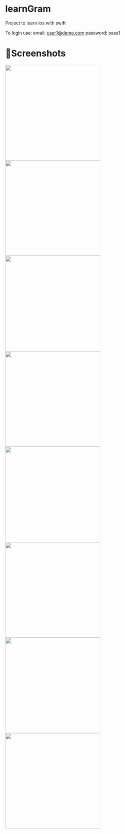 # learnGram
Project to learn ios with swift 

To login use:
email: user1@demo.com
password: pass1

# 📸Screenshots

<img src="https://github.com/yousufshawon/learnGram/blob/main/screenshot/01_Splash.png" width="300">
<img src="https://github.com/yousufshawon/learnGram/blob/main/screenshot/02_Login.png" width="300">
<img src="https://github.com/yousufshawon/learnGram/blob/main/screenshot/03_forgot_password.png" width="300">
<img src="https://github.com/yousufshawon/learnGram/blob/main/screenshot/04_signup.png" width="300">
<img src="https://github.com/yousufshawon/learnGram/blob/main/screenshot/05_home.png" width="300">
<img src="https://github.com/yousufshawon/learnGram/blob/main/screenshot/06_search.png" width="300">
<img src="https://github.com/yousufshawon/learnGram/blob/main/screenshot/07_profile.png" width="300">
<img src="https://github.com/yousufshawon/learnGram/blob/main/screenshot/08_post_details.png" width="300">

